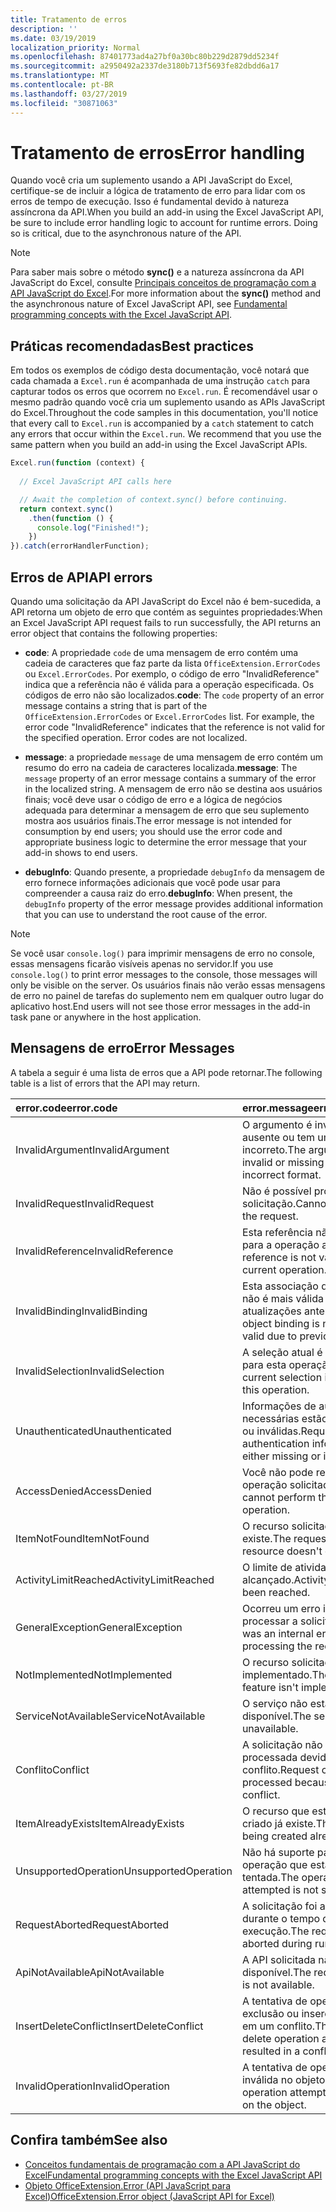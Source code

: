 ```yaml
---
title: Tratamento de erros
description: ''
ms.date: 03/19/2019
localization_priority: Normal
ms.openlocfilehash: 87401773ad4a27bf0a30bc80b229d2879dd5234f
ms.sourcegitcommit: a2950492a2337de3180b713f5693fe82dbdd6a17
ms.translationtype: MT
ms.contentlocale: pt-BR
ms.lasthandoff: 03/27/2019
ms.locfileid: "30871063"
---
```

# <a name="error-handling"></a><span data-ttu-id="ac633-102">Tratamento de erros</span><span class="sxs-lookup"><span data-stu-id="ac633-102">Error handling</span></span>

<span data-ttu-id="ac633-p101">Quando você cria um suplemento usando a API JavaScript do Excel, certifique-se de incluir a lógica de tratamento de erro para lidar com os erros de tempo de execução. Isso é fundamental devido à natureza assíncrona da API.</span><span class="sxs-lookup"><span data-stu-id="ac633-p101">When you build an add-in using the Excel JavaScript API, be sure to include error handling logic to account for runtime errors. Doing so is critical, due to the asynchronous nature of the API.</span></span>

> [!NOTE]
> <span data-ttu-id="ac633-105">Para saber mais sobre o método **sync()** e a natureza assíncrona da API JavaScript do Excel, consulte [Principais conceitos de programação com a API JavaScript do Excel](excel-add-ins-core-concepts.md).</span><span class="sxs-lookup"><span data-stu-id="ac633-105">For more information about the **sync()** method and the asynchronous nature of Excel JavaScript API, see [Fundamental programming concepts with the Excel JavaScript API](excel-add-ins-core-concepts.md).</span></span>

## <a name="best-practices"></a><span data-ttu-id="ac633-106">Práticas recomendadas</span><span class="sxs-lookup"><span data-stu-id="ac633-106">Best practices</span></span>

<span data-ttu-id="ac633-p102">Em todos os exemplos de código desta documentação, você notará que cada chamada a `Excel.run` é acompanhada de uma instrução `catch` para capturar todos os erros que ocorrem no `Excel.run`. É recomendável usar o mesmo padrão quando você cria um suplemento usando as APIs JavaScript do Excel.</span><span class="sxs-lookup"><span data-stu-id="ac633-p102">Throughout the code samples in this documentation, you'll notice that every call to `Excel.run` is accompanied by a `catch` statement to catch any errors that occur within the `Excel.run`. We recommend that you use the same pattern when you build an add-in using the Excel JavaScript APIs.</span></span>

```js
Excel.run(function (context) {
  
  // Excel JavaScript API calls here

  // Await the completion of context.sync() before continuing.
  return context.sync()
    .then(function () {
      console.log("Finished!");
    })
}).catch(errorHandlerFunction);
```

## <a name="api-errors"></a><span data-ttu-id="ac633-109">Erros de API</span><span class="sxs-lookup"><span data-stu-id="ac633-109">API errors</span></span>

<span data-ttu-id="ac633-110">Quando uma solicitação da API JavaScript do Excel não é bem-sucedida, a API retorna um objeto de erro que contém as seguintes propriedades:</span><span class="sxs-lookup"><span data-stu-id="ac633-110">When an Excel JavaScript API request fails to run successfully, the API returns an error object that contains the following properties:</span></span>

- <span data-ttu-id="ac633-p103">**code**:  A propriedade `code` de uma mensagem de erro contém uma cadeia de caracteres que faz parte da lista `OfficeExtension.ErrorCodes` ou `Excel.ErrorCodes`. Por exemplo, o código de erro "InvalidReference" indica que a referência não é válida para a operação especificada. Os códigos de erro não são localizados.</span><span class="sxs-lookup"><span data-stu-id="ac633-p103">**code**:  The `code` property of an error message contains a string that is part of the `OfficeExtension.ErrorCodes` or `Excel.ErrorCodes` list. For example, the error code "InvalidReference" indicates that the reference is not valid for the specified operation. Error codes are not localized.</span></span>

- <span data-ttu-id="ac633-114">**message**: a propriedade `message` de uma mensagem de erro contém um resumo do erro na cadeia de caracteres localizada.</span><span class="sxs-lookup"><span data-stu-id="ac633-114">**message**: The `message` property of an error message contains a summary of the error in the localized string.</span></span> <span data-ttu-id="ac633-115">A mensagem de erro não se destina aos usuários finais; você deve usar o código de erro e a lógica de negócios adequada para determinar a mensagem de erro que seu suplemento mostra aos usuários finais.</span><span class="sxs-lookup"><span data-stu-id="ac633-115">The error message is not intended for consumption by end users; you should use the error code and appropriate business logic to determine the error message that your add-in shows to end users.</span></span>

- <span data-ttu-id="ac633-116">**debugInfo**: Quando presente, a propriedade `debugInfo` da mensagem de erro fornece informações adicionais que você pode usar para compreender a causa raiz do erro.</span><span class="sxs-lookup"><span data-stu-id="ac633-116">**debugInfo**: When present, the `debugInfo` property of the error message provides additional information that you can use to understand the root cause of the error.</span></span>

> [!NOTE]
> <span data-ttu-id="ac633-117">Se você usar `console.log()` para imprimir mensagens de erro no console, essas mensagens ficarão visíveis apenas no servidor.</span><span class="sxs-lookup"><span data-stu-id="ac633-117">If you use `console.log()` to print error messages to the console, those messages will only be visible on the server.</span></span> <span data-ttu-id="ac633-118">Os usuários finais não verão essas mensagens de erro no painel de tarefas do suplemento nem em qualquer outro lugar do aplicativo host.</span><span class="sxs-lookup"><span data-stu-id="ac633-118">End users will not see those error messages in the add-in task pane or anywhere in the host application.</span></span>

## <a name="error-messages"></a><span data-ttu-id="ac633-119">Mensagens de erro</span><span class="sxs-lookup"><span data-stu-id="ac633-119">Error Messages</span></span>

<span data-ttu-id="ac633-120">A tabela a seguir é uma lista de erros que a API pode retornar.</span><span class="sxs-lookup"><span data-stu-id="ac633-120">The following table is a list of errors that the API may return.</span></span>

|<span data-ttu-id="ac633-121">error.code</span><span class="sxs-lookup"><span data-stu-id="ac633-121">error.code</span></span> | <span data-ttu-id="ac633-122">error.message</span><span class="sxs-lookup"><span data-stu-id="ac633-122">error.message</span></span> |
|:----------|:--------------|
|<span data-ttu-id="ac633-123">InvalidArgument</span><span class="sxs-lookup"><span data-stu-id="ac633-123">InvalidArgument</span></span> |<span data-ttu-id="ac633-124">O argumento é inválido, está ausente ou tem um formato incorreto.</span><span class="sxs-lookup"><span data-stu-id="ac633-124">The argument is invalid or missing or has an incorrect format.</span></span>|
|<span data-ttu-id="ac633-125">InvalidRequest</span><span class="sxs-lookup"><span data-stu-id="ac633-125">InvalidRequest</span></span>  |<span data-ttu-id="ac633-126">Não é possível processar a solicitação.</span><span class="sxs-lookup"><span data-stu-id="ac633-126">Cannot process the request.</span></span>|
|<span data-ttu-id="ac633-127">InvalidReference</span><span class="sxs-lookup"><span data-stu-id="ac633-127">InvalidReference</span></span>|<span data-ttu-id="ac633-128">Esta referência não é válida para a operação atual.</span><span class="sxs-lookup"><span data-stu-id="ac633-128">This reference is not valid for the current operation.</span></span>|
|<span data-ttu-id="ac633-129">InvalidBinding</span><span class="sxs-lookup"><span data-stu-id="ac633-129">InvalidBinding</span></span>  |<span data-ttu-id="ac633-130">Esta associação de objetos não é mais válida devido às atualizações anteriores.</span><span class="sxs-lookup"><span data-stu-id="ac633-130">This object binding is no longer valid due to previous updates.</span></span>|
|<span data-ttu-id="ac633-131">InvalidSelection</span><span class="sxs-lookup"><span data-stu-id="ac633-131">InvalidSelection</span></span>|<span data-ttu-id="ac633-132">A seleção atual é inválida para esta operação.</span><span class="sxs-lookup"><span data-stu-id="ac633-132">The current selection is invalid for this operation.</span></span>|
|<span data-ttu-id="ac633-133">Unauthenticated</span><span class="sxs-lookup"><span data-stu-id="ac633-133">Unauthenticated</span></span> |<span data-ttu-id="ac633-134">Informações de autenticação necessárias estão ausentes ou inválidas.</span><span class="sxs-lookup"><span data-stu-id="ac633-134">Required authentication information is either missing or invalid.</span></span>|
|<span data-ttu-id="ac633-135">AccessDenied</span><span class="sxs-lookup"><span data-stu-id="ac633-135">AccessDenied</span></span> |<span data-ttu-id="ac633-136">Você não pode realizar a operação solicitada.</span><span class="sxs-lookup"><span data-stu-id="ac633-136">You cannot perform the requested operation.</span></span>|
|<span data-ttu-id="ac633-137">ItemNotFound</span><span class="sxs-lookup"><span data-stu-id="ac633-137">ItemNotFound</span></span> |<span data-ttu-id="ac633-138">O recurso solicitado não existe.</span><span class="sxs-lookup"><span data-stu-id="ac633-138">The requested resource doesn't exist.</span></span>|
|<span data-ttu-id="ac633-139">ActivityLimitReached</span><span class="sxs-lookup"><span data-stu-id="ac633-139">ActivityLimitReached</span></span>|<span data-ttu-id="ac633-140">O limite de atividades foi alcançado.</span><span class="sxs-lookup"><span data-stu-id="ac633-140">Activity limit has been reached.</span></span>|
|<span data-ttu-id="ac633-141">GeneralException</span><span class="sxs-lookup"><span data-stu-id="ac633-141">GeneralException</span></span>|<span data-ttu-id="ac633-142">Ocorreu um erro interno ao processar a solicitação.</span><span class="sxs-lookup"><span data-stu-id="ac633-142">There was an internal error while processing the request.</span></span>|
|<span data-ttu-id="ac633-143">NotImplemented</span><span class="sxs-lookup"><span data-stu-id="ac633-143">NotImplemented</span></span>  |<span data-ttu-id="ac633-144">O recurso solicitado não foi implementado.</span><span class="sxs-lookup"><span data-stu-id="ac633-144">The requested feature isn't implemented.</span></span>|
|<span data-ttu-id="ac633-145">ServiceNotAvailable</span><span class="sxs-lookup"><span data-stu-id="ac633-145">ServiceNotAvailable</span></span>|<span data-ttu-id="ac633-146">O serviço não está disponível.</span><span class="sxs-lookup"><span data-stu-id="ac633-146">The service is unavailable.</span></span>|
|<span data-ttu-id="ac633-147">Conflito</span><span class="sxs-lookup"><span data-stu-id="ac633-147">Conflict</span></span>|<span data-ttu-id="ac633-148">A solicitação não pôde ser processada devido a um conflito.</span><span class="sxs-lookup"><span data-stu-id="ac633-148">Request could not be processed because of a conflict.</span></span>|
|<span data-ttu-id="ac633-149">ItemAlreadyExists</span><span class="sxs-lookup"><span data-stu-id="ac633-149">ItemAlreadyExists</span></span>|<span data-ttu-id="ac633-150">O recurso que está sendo criado já existe.</span><span class="sxs-lookup"><span data-stu-id="ac633-150">The resource being created already exists.</span></span>|
|<span data-ttu-id="ac633-151">UnsupportedOperation</span><span class="sxs-lookup"><span data-stu-id="ac633-151">UnsupportedOperation</span></span>|<span data-ttu-id="ac633-152">Não há suporte para a operação que está sendo tentada.</span><span class="sxs-lookup"><span data-stu-id="ac633-152">The operation being attempted is not supported.</span></span>|
|<span data-ttu-id="ac633-153">RequestAborted</span><span class="sxs-lookup"><span data-stu-id="ac633-153">RequestAborted</span></span>|<span data-ttu-id="ac633-154">A solicitação foi anulada durante o tempo de execução.</span><span class="sxs-lookup"><span data-stu-id="ac633-154">The request was aborted during run time.</span></span>|
|<span data-ttu-id="ac633-155">ApiNotAvailable</span><span class="sxs-lookup"><span data-stu-id="ac633-155">ApiNotAvailable</span></span>|<span data-ttu-id="ac633-156">A API solicitada não está disponível.</span><span class="sxs-lookup"><span data-stu-id="ac633-156">The requested API is not available.</span></span>|
|<span data-ttu-id="ac633-157">InsertDeleteConflict</span><span class="sxs-lookup"><span data-stu-id="ac633-157">InsertDeleteConflict</span></span>|<span data-ttu-id="ac633-158">A tentativa de operação de exclusão ou inserção resultou em um conflito.</span><span class="sxs-lookup"><span data-stu-id="ac633-158">The insert or delete operation attempted resulted in a conflict.</span></span>|
|<span data-ttu-id="ac633-159">InvalidOperation</span><span class="sxs-lookup"><span data-stu-id="ac633-159">InvalidOperation</span></span>|<span data-ttu-id="ac633-160">A tentativa de operação é inválida no objeto.</span><span class="sxs-lookup"><span data-stu-id="ac633-160">The operation attempted is invalid on the object.</span></span>|

## <a name="see-also"></a><span data-ttu-id="ac633-161">Confira também</span><span class="sxs-lookup"><span data-stu-id="ac633-161">See also</span></span>

- [<span data-ttu-id="ac633-162">Conceitos fundamentais de programação com a API JavaScript do Excel</span><span class="sxs-lookup"><span data-stu-id="ac633-162">Fundamental programming concepts with the Excel JavaScript API</span></span>](excel-add-ins-core-concepts.md)
- [<span data-ttu-id="ac633-163">Objeto OfficeExtension.Error (API JavaScript para Excel)</span><span class="sxs-lookup"><span data-stu-id="ac633-163">OfficeExtension.Error object (JavaScript API for Excel)</span></span>](/javascript/api/office/officeextension.error)
